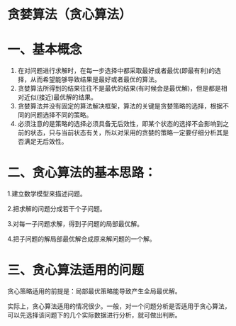 # 贪婪算法（贪心算法）

# 一、基本概念

1. 在对问题进行求解时，在每一步选择中都采取最好或者最优(即最有利)的选择，从而希望能够导致结果是最好或者最优的算法。
2. 贪婪算法所得到的结果往往不是最优的结果(有时候会是最优解)，但是都是相对近似(接近)最优解的结果。
3. 贪婪算法并没有固定的算法解决框架，算法的关键是贪婪策略的选择，根据不同的问题选择不同的策略。
4. 必须注意的是策略的选择必须具备无后效性，即某个状态的选择不会影响到之前的状态，只与当前状态有关，所以对采用的贪婪的策略一定要仔细分析其是否满足无后效性。

# 二、贪心算法的基本思路：

  1.建立数学模型来描述问题。

  2.把求解的问题分成若干个子问题。

  3.对每一子问题求解，得到子问题的局部最优解。

  4.把子问题的解局部最优解合成原来解问题的一个解。

# 三、贪心算法适用的问题

   贪心策略适用的前提是：局部最优策略能导致产生全局最优解。

 实际上，贪心算法适用的情况很少。一般，对一个问题分析是否适用于贪心算法，可以先选择该问题下的几个实际数据进行分析，就可做出判断。
